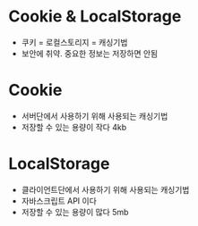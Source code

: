# Cookie & LocalStorage
- 쿠키 = 로컬스토리지 = 캐싱기법
- 보안에 취약. 중요한 정보는 저장하면 안됨

# Cookie
- 서버단에서 사용하기 위해 사용되는 캐싱기법
- 저장할 수 있는 용량이 작다 4kb

# LocalStorage
- 클라이언트단에서 사용하기 위해 사용되는 캐싱기법
- 자바스크립트 API 이다
- 저장할 수 있는 용량이 많다 5mb
